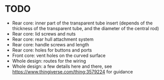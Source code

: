 # TODO

* Rear core: inner part of the transparent tube insert (depends of the thickness of the transparent tube, and the diameter of the central rod)
* Rear core: lid screws and nuts
* Rear core: rear hull attachment system
* Rear core: handle screws and length
* Rear core: holes for buttons and ports
* Front core: vent holes on the curved surface
* Whole design: routes for the wiring
* Whole design: a few details here and there, see https://www.thingiverse.com/thing:3579224 for guidance

